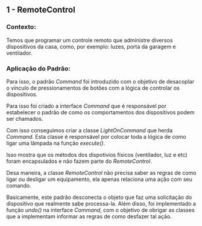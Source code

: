## 1 - RemoteControl

### Contexto:

Temos que programar um controle remoto que administre diversos dispositivos da casa, como, por exemplo: luzes, porta da garagem e ventilador.

### Aplicação do Padrão:

Para isso, o padrão _Command_ foi introduzido com o objetivo de desacoplar o vínculo de pressionamentos de botões com a lógica de controlar os dispositivos.

Para isso foi criado a interface _Command_ que é responsável por estabelecer o padrão de como os comportamentos dos dispositivos podem ser chamados.

Com isso conseguimos criar a classe _LightOnCommand_ que herda _Command_. Esta classe é responsável por colocar toda a lógica de como ligar uma lâmpada na função _execute()_.

Isso mostra que os métodos dos dispotivios físicos (ventilador, luz e etc) foram encapsulados e não fazem parte do _RemoteControl_.

Desa maneira, a classe _RemoteControl_ não precisa saber as regras de como ligar ou desligar um equipamento, ela apenas relaciona uma ação com seu comando.

Basicamente, este padrão desconecta o objeto que faz uma solicitação do dispositivo que realmente sabe processa-la. Além disso, foi implementado a função _undo()_ na interface _Command_, com o objetivo de obrigar as classes que a implementam informar as regras de como desfazer tal ação.
